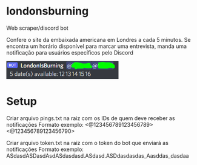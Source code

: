 # londonsburning

Web scraper/discord bot

Confere o site da embaixada americana em Londres a cada 5 minutos. Se encontra um horário disponível para marcar uma entrevista, manda uma notificação para usuários específicos pelo Discord


![Screenshot](docs/images/notification.png)


# Setup
Criar arquivo pings.txt na raiz com os IDs de quem deve receber as notificações
Formato exemplo: <@123456789123456789><@123456789123456790>

Criar arquivo token.txt na raiz com o token do bot que enviará as notificações
Formato exemplo: ASdasdASDasdAsdASdasdasd.ASdasd.ASDdasdasdas_Aasddas_dasdaa
